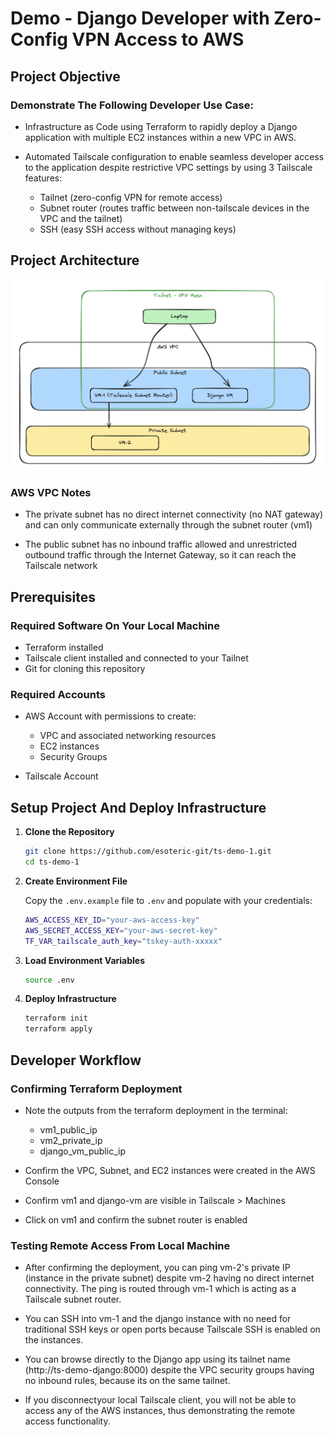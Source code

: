 # Demo - Django Developer with Zero-Config VPN Access to AWS

## Project Objective
### Demonstrate The Following Developer Use Case:

- Infrastructure as Code using Terraform to rapidly deploy a Django application with multiple EC2 instances within a new VPC in AWS. 

- Automated Tailscale configuration to enable seamless developer access to the application despite restrictive VPC settings by using 3 Tailscale features:
  - Tailnet (zero-config VPN for remote access)
  - Subnet router (routes traffic between non-tailscale devices in the VPC and the tailnet)
  - SSH (easy SSH access without managing keys)


## Project Architecture
![Project Architecture](./images/architecture.png)

### AWS VPC Notes

- The private subnet has no direct internet connectivity (no NAT gateway) and can only communicate externally through the subnet router (vm1)

- The public subnet has no inbound traffic allowed and unrestricted outbound traffic through the Internet Gateway, so it can reach the Tailscale network

## Prerequisites

### Required Software On Your Local Machine

- Terraform installed 
- Tailscale client installed and connected to your Tailnet
- Git for cloning this repository

### Required Accounts

- AWS Account with permissions to create:
  - VPC and associated networking resources
  - EC2 instances
  - Security Groups

- Tailscale Account

## Setup Project And Deploy Infrastructure

1. **Clone the Repository**
   ```bash
   git clone https://github.com/esoteric-git/ts-demo-1.git
   cd ts-demo-1
   ```

2. **Create Environment File**
   
   Copy the `.env.example` file to `.env` and populate with your credentials:
   ```bash
   AWS_ACCESS_KEY_ID="your-aws-access-key"
   AWS_SECRET_ACCESS_KEY="your-aws-secret-key"
   TF_VAR_tailscale_auth_key="tskey-auth-xxxxx"
   ```

3. **Load Environment Variables**
   ```bash
   source .env
   ```

4. **Deploy Infrastructure**
   ```bash
   terraform init
   terraform apply
   ```

## Developer Workflow

### Confirming Terraform Deployment

- Note the outputs from the terraform deployment in the terminal:
  - vm1_public_ip
  - vm2_private_ip
  - django_vm_public_ip

- Confirm the VPC, Subnet, and EC2 instances were created in the AWS Console

- Confirm vm1 and django-vm are visible in Tailscale > Machines

- Click on vm1 and confirm the subnet router is enabled

### Testing Remote Access From Local Machine

- After confirming the deployment, you can ping vm-2's private IP (instance in the private subnet) despite vm-2 having no direct internet connectivity. The ping is routed through vm-1 which is acting as a Tailscale subnet router.

- You can SSH into vm-1 and the django instance with no need for traditional SSH keys or open ports because Tailscale SSH is enabled on the instances.

- You can browse directly to the Django app using its tailnet name (http://ts-demo-django:8000) despite the VPC security groups having no inbound rules, because its on the same tailnet.

- If you disconnectyour local Tailscale client, you will not be able to access any of the AWS instances, thus demonstrating the remote access functionality.
